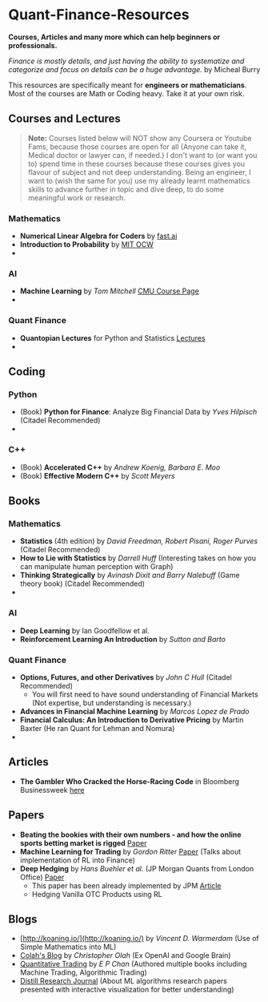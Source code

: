 # Quant-Finance-Resources
**Courses, Articles and many more which can help beginners or professionals.**

*Finance is mostly details, and just having the ability to systematize and categorize and focus on details can be a huge advantage.* by Micheal Burry 

This resources are specifically meant for **engineers or mathematicians**. Most of the courses are Math or Coding heavy. Take it at your own risk.
## Courses and Lectures
> **Note:** Courses listed below will NOT show any Coursera or Youtube Fams, because those courses are open for all (Anyone can take it,    Medical doctor or lawyer can, if needed.) I don't want to (or want you to) spend time in these courses because these courses gives you flavour of subject and not deep understanding. Being an engineer, I want to (wish the same for you) use my already learnt mathematics skills to advance further in topic and dive deep, to do some meaningful work or research.

### Mathematics
 * **Numerical Linear Algebra for Coders** by [fast.ai](https://www.fast.ai) 
 * **Introduction to Probability** by [MIT OCW](https://ocw.mit.edu/resources/res-6-012-introduction-to-probability-spring-2018/index.htm)
 * 
### AI
 * **Machine Learning** by *Tom Mitchell* [CMU Course Page](http://www.cs.cmu.edu/~tom/10701_sp11/)
 *
### Quant Finance
 * **Quantopian Lectures** for Python and Statistics [Lectures](https://www.quantopian.com/lectures)
 *

## Coding 
### Python
 * (Book) **Python for Finance**: Analyze Big Financial Data by *Yves Hilpisch* (Citadel Recommended)
 * 

### C++
 * (Book) **Accelerated C++** by *Andrew Koenig, Barbara E. Moo*
 * (Book) **Effective Modern C++** by *Scott Meyers* 

## Books
### Mathematics
  * **Statistics** (4th edition) by *David Freedman, Robert Pisani, Roger Purves*  (Citadel Recommended)
  * **How to Lie with Statistics** by *Darrell Huff* (Interesting takes on how you can manipulate human perception with Graph)
  * **Thinking Strategically** by *Avinash Dixit and Barry Nalebuff* (Game theory book) (Citadel Recommended)
  * 
  
### AI
  * **Deep Learning** by Ian Goodfellow et al.
  * **Reinforcement Learning An Introduction** by *Sutton and Barto* 
  
### Quant Finance
  * **Options, Futures, and other Derivatives** by *John C Hull*  (Citadel Recommended)
    - You will first need to have sound understanding of Financial Markets (Not expertise, but understanding is necessary.)
  * **Advances in Financial Machine Learning** by *Marcos Lopez de Prado*
  * **Financial Calculus: An Introduction to Derivative Pricing** by Martin Baxter (He ran Quant for Lehman and Nomura)
  * 

## Articles
* **The Gambler Who Cracked the Horse-Racing Code** in Bloomberg Businessweek [here](https://www.bloomberg.com/news/features/2018-05-03/the-gambler-who-cracked-the-horse-racing-code)

## Papers
 * **Beating the bookies with their own numbers - and how the online sports betting market is rigged** [Paper](https://arxiv.org/abs/1710.02824)
 * **Machine Learning for Trading** by *Gordon Ritter* [Paper](https://papers.ssrn.com/sol3/papers.cfm?abstract_id=3015609) (Talks about implementation of RL into Finance)
 * **Deep Hedging** by *Hans Buehler et al.* (JP Morgan Quants from London Office) [Paper](https://arxiv.org/pdf/1802.03042.pdf)
   - This paper has been already implemented by JPM [Article](https://cdoreview.com/asset-management-and-trading/jp-morgan-unleashes-deep-hedging-on-single-stocks-other-portfolios/)
   - Hedging Vanilla OTC Products using RL

## Blogs
 * [http://koaning.io/](http://koaning.io/) by *Vincent D. Warmerdam* (Use of Simple Mathematics into ML)
 * [Colah's Blog](http://colah.github.io/) by *Christopher Olah* (Ex OpenAI and Google Brain)
 * [Quantitative Trading](http://epchan.blogspot.com/) by *E P Chan* (Authored multiple books including Machine Trading, Algorithmic Trading)
 * [Distill Research Journal](https://distill.pub/) (About ML algorithms research papers presented with interactive visualization for better understanding)
